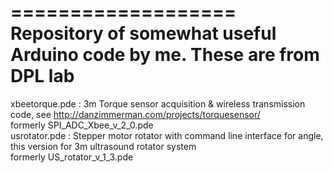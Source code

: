 ===================
Repository of somewhat useful Arduino code by me. These are from DPL lab  
===================

xbeetorque.pde : 3m Torque sensor acquisition & wireless transmission code, see http://danzimmerman.com/projects/torquesensor/  
	formerly SPI_ADC_Xbee_v_2_0.pde  
usrotator.pde : Stepper motor rotator with command line interface for angle, this version for 3m ultrasound rotator system  
	formerly US_rotator_v_1_3.pde  


